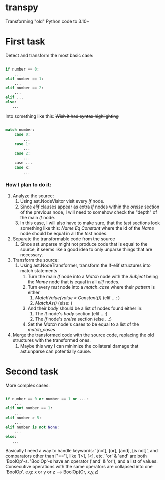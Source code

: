 # transpy
Transforming "old" Python code to 3.10+

# First task
Detect and transform the most basic case:
```python

if number == 0:
    ...
elif number == 1:
    ...
elif number == 2:
    ...
elif ...
else:
   ...

```  
Into something like this: ~~Wish it had syntax highlighting~~

```python

match number:
    case 0:
        ...
    case 1:
        ...
    case 2:
        ...
    case ...
    case x:
        ...

```  
### How I plan to do it:
1. Analyze the source:
    1. Using ast.NodeVisitor visit every *If* node. 
    2. Since *elif* clauses appear as extra *If* nodes within the *orelse* section of the previous node, I will need to somehow check the "depth" of the main *If* node. 
    3. In this case, I will also have to make sure, that the *test* sections look something like this: *Name* *Eq* *Constant* where the id of the *Name* node should be equal in all the *test* nodes.
2. Separate the transformable code from the source
    1. Since ast.unparse might not produce code that is equal to the source, it seems like a good idea to only unparse things that are necessary.
3. Transform the source:
    1. Using ast.NodeTransformer, transform the If-elif structures into match statements
        1. Turn the main *If* node into a *Match* node with the *Subject* being the *Name* node that is equal in all *elif* nodes.
        2. Turn every *test* node into a *match_case* where their *pattern* is either
            1. *MatchValue(value = Constant())* (elif ...: )
            2. *MatchAs()* (else: )
        3. And their *body* should be a list of nodes found either in:
            1. The *If* node's *body* section (elif ...:)
            2. The *If* node's *orelse* section (else ...:)
        4. Set the *Match* node's cases to be equal to a list of the *match_cases*
4. Merge the transformed code with the source code, replacing the old structures with the transformed ones. 
    1. Maybe this way I can minimize the collateral damage that ast.unparse can potentially cause.


# Second task
More complex cases:
```python

if number == 0 or number == 1 or ...:
    ...
elif not number == 1:
    ...
elif number > 5:
    ...
elif number is not None:
    ...
else:
   ...

```  

Basically I need a way to handle keywords: '[not], [or], [and], [is not]', and comparators other than ['=='], like '[>], [<], etc.'
'or' & 'and' are both 'BoolOp'-s. 'BoolOp'-s have an operator ('and' & 'or'), and a list of values. Consecutive operations with the same operators are collapsed into one 'BoolOp'.
e.g: x or y or z --> BoolOp(Or, x,y,z)

